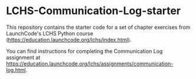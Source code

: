 # LCHS-Communication-Log-starter
This repository contains the starter code for a set of chapter exercises from LaunchCode's LCHS Python course (https://education.launchcode.org/lchs/index.html).

You can find instructions for completing the Communication Log assignment at https://education.launchcode.org/lchs/assignments/communication-log.html.
